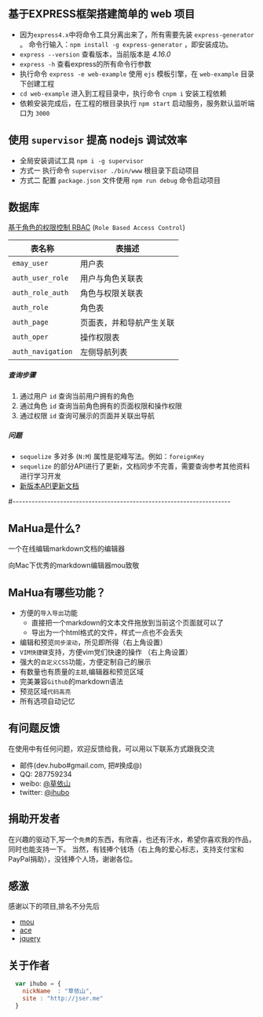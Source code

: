 ## 基于EXPRESS框架搭建简单的 web 项目
* 因为`express4.x`中将命令工具分离出来了，所有需要先装 `express-generator` 。
  命令行输入：`npm install -g express-generator` ，即安装成功。
* `express --version` 查看版本，当前版本是 *4.16.0*
* `express -h` 查看express的所有命令行参数
* 执行命令 `express -e web-example` 使用 `ejs` 模板引擎，在 `web-example` 目录下创建工程
* `cd web-example` 进入到工程目录中，执行命令 `cnpm i` 安装工程依赖
* 依赖安装完成后，在工程的根目录执行 `npm start` 启动服务，服务默认监听端口为 `3000`
## 使用 `supervisor` 提高 nodejs 调试效率
* 全局安装调试工具 `npm i -g supervisor`
* 方式一 执行命令 `supervisor ./bin/www` 根目录下启动项目
* 方式二 配置 `package.json` 文件使用 `npm run debug` 命令启动项目
## 数据库
[基于角色的权限控制 RBAC](https://www.cnblogs.com/paulhe/p/4028389.html) (`Role Based Access Control`)

| 表名称            | 表描述                   |
| ----------------- | ------------------------ |
| `emay_user`       | 用户表                   |
| `auth_user_role`  | 用户与角色关联表         |
| `auth_role_auth`  | 角色与权限关联表         |
| `auth_role`       | 角色表                   |
| `auth_page`       | 页面表，并和导航产生关联 |
| `auth_oper`       | 操作权限表               |
| `auth_navigation` | 左侧导航列表             |
##### 查询步骤
  1. 通过用户 `id` 查询当前用户拥有的角色
  2. 通过角色 `id` 查询当前角色拥有的页面权限和操作权限
  3. 通过权限 `id` 查询可展示的页面并关联出导航
##### 问题
* `sequelize` 多对多 (`N:M`) 属性是驼峰写法。例如：`foreignKey` 
* `sequelize` 的部分API进行了更新，文档同步不完善，需要查询参考其他资料进行学习开发
* [新版本API更新文档](https://demopark.github.io/sequelize-docs-Zh-CN/upgrade-to-v5.html)

























#---------------------------------------------------------------------

## MaHua是什么?
一个在线编辑markdown文档的编辑器

向Mac下优秀的markdown编辑器mou致敬

## MaHua有哪些功能？

* 方便的`导入导出`功能
    *  直接把一个markdown的文本文件拖放到当前这个页面就可以了
    *  导出为一个html格式的文件，样式一点也不会丢失
* 编辑和预览`同步滚动`，所见即所得（右上角设置）
* `VIM快捷键`支持，方便vim党们快速的操作 （右上角设置）
* 强大的`自定义CSS`功能，方便定制自己的展示
* 有数量也有质量的`主题`,编辑器和预览区域
* 完美兼容`Github`的markdown语法
* 预览区域`代码高亮`
* 所有选项自动记忆

## 有问题反馈
在使用中有任何问题，欢迎反馈给我，可以用以下联系方式跟我交流

* 邮件(dev.hubo#gmail.com, 把#换成@)
* QQ: 287759234
* weibo: [@草依山](http://weibo.com/ihubo)
* twitter: [@ihubo](http://twitter.com/ihubo)

## 捐助开发者
在兴趣的驱动下,写一个`免费`的东西，有欣喜，也还有汗水，希望你喜欢我的作品，同时也能支持一下。
当然，有钱捧个钱场（右上角的爱心标志，支持支付宝和PayPal捐助），没钱捧个人场，谢谢各位。

## 感激
感谢以下的项目,排名不分先后

* [mou](http://mouapp.com/) 
* [ace](http://ace.ajax.org/)
* [jquery](http://jquery.com)

## 关于作者

```javascript
  var ihubo = {
    nickName  : "草依山",
    site : "http://jser.me"
  }
```